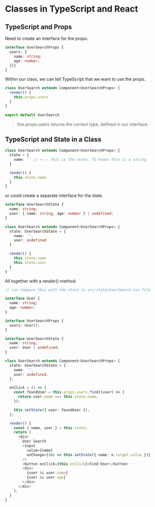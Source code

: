 # Classes in TypeScript and React

## TypeScript and Props

Need to create an interface for the props.

```ts
interface UserSearchProps {
  users: {
    name: string;
    age: number;
  }[]
}
```

Within our class, we can tell TypeScript that we want to use the props.

```ts
class UserSearch extends Component<UserSearchProps> {
  render() {
    this.props.users
  }
}

export default UserSearch
```
> this.props.users returns the correct type, defined in our interface.

## TypeScript and State in a Class

  
```ts 
class UserSearch extends Component<UserSearchProps> {
  state = {
    name: '' // <--- this is the state. TS knows this is a string.
  }

  render() {
    this.state.name
  }
}
```

or could create a separate interface for the state.

```ts
interface UserSearchState {
  name: string;
  user: { name: string, age: number } | undefined; 
}

class UserSearch extends Component<UserSearchProps> {
  state: UserSearchState = {
    name: '',
    user: undefined
  }

  render() {
    this.state.name
    this.state.user
  }
}
```

All together with a render() method:
```ts
// can compare this with the state in src/state/UserSearch.tsx file

interface User {
  name: string;
  age: number;
}

interface UserSearchProps {
  users: User[];
}

interface UserSearchState {
  name: string;
  user: User | undefined;
}

class UserSearch extends Component<UserSearchProps> {
  state: UserSearchState = {
    name: '',
    user: undefined,
  };

  onClick = () => {
    const foundUser = this.props.users.find((user) => {
      return user.name === this.state.name;
    });

    this.setState({ user: foundUser });
  };

  render() {
    const { name, user } = this.state;
    return (
      <div>
        User Search
        <input
          value={name}
          onChange={(e) => this.setState({ name: e.target.value })}
        />
        <button onClick={this.onClick}>Find User</button>
        <div>
          {user && user.name}
          {user && user.age}
        </div>
      </div>
    );
  }
}
```